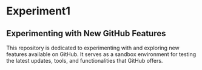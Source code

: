 # Experiment1
 
## Experimenting with New GitHub Features

This repository is dedicated to experimenting with and exploring new features available on GitHub. It serves as a sandbox environment for testing the latest updates, tools, and functionalities that GitHub offers.
